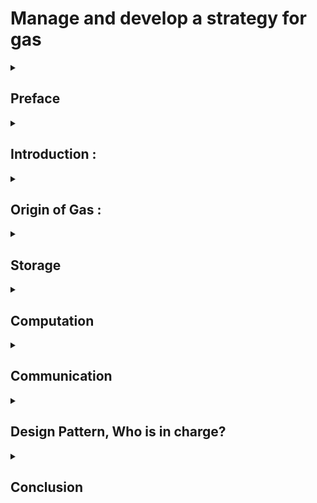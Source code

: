 # Manage and develop a strategy for gas
<details>
  <summary>

  ## Preface
  </summary>

**Target audience** :

Experienced FunC developers who already know FunC basics

**Purpose :**

The TON smart contract gas model is unique and quite different from the EVM model. Contract developers must design a gas strategy. If they don't do this well, the contract can run out of TON balance for rent and be removed. Messages that the contract sends might not have enough gas and be rejected. So the purpose of this article is to help FunC developers manage gas and develop a strategy for gas usage to prevent pitfall.

</details>
<details>
  <summary>
  
## Introduction :
</summary>

TON is almost a new platform, It needs to devote time and energy to understand it. One key concept in Blockchain part that is major difference in contrast to other 
known blockchain is the role of Gas. 

Gas in TON is both an indicator of efficiency and a guideline and guard line of development processes. It may be times you think about a solution that may result in high gas consumption. This is a symptom of revising your solution and studying more to figure out how this novel system works as a whole.
You may conduct a solution that has a problem with the principle of who will be in charge of payment. If you plan to have a million users
but one smart contract is in charge of all payments, this may be a fault.
In TON, as smart contract developers, we must pay for both data and instruction smart contract has, it is obvious
that putting less data and utilizing smooth simple instruction is saving money. it is intentionally designed for light
overhead, resulting in speed and scalability.
So it is not a surprise if you hear smart contract contests awarded with low gas consumption.

To demonstrate why gas consumption in TON is an indicator of efficiency, we are going to inspect two versions of one famous
smart contract.
Version 5 of Tonkeeper Wallet in contrast to version 4. This upgrade has 93% lower storage fees, just by utilizing offloading
the code into a shared library on Masterchain.

Gas price, rent price, and forwarding fees are necessary to protect the network against spam and reward validators for keeping consensus
running. This is of the utmost importance because TON is a public resource shared by everyone. It is our duty as developers to make
efficient use of this resource and produce the most optimal software possible.

Till now, in the TON document, there is some content addressing gas-related issues.

For example, [here](https://docs.ton.org/develop/smart-contracts/fees) concept of gas was introduced and transaction fees were discussed. By reading it we
can figure out what elements of transaction fees are, what formula they utilize for calculation, and how storage fees will be calculated.

And [here](https://docs.ton.org/develop/howto/fees-low-level), provided a comprehensive overview of the low-level fees associated with transactions on the TON blockchain. The information covers transactions and phases, computation fees, gas costs, TVM instructions costs, and fee calculation formulas for storage, forwarding, and actions.

This detailed documentation is valuable for developers and users who want to understand the inner workings of fee structures on the TON blockchain, especially when dealing with FunC code and low-level interactions.

In addition to two previous resources, there is a dedicated directory with some useful information [here](https://docs.ton.org/develop/smart-contracts/guidelines).
It is recommended you first read those resources and then come back here since this article writes upon those concepts.

### How is this text organized? :

How we can address one indicator of efficiency(gas) in such a complex system (TON), without knowing how this system works?
To formulate an effective strategy for managing gas within our smart contract, it is imperative to comprehend the workings of the TON blockchain, with a specific focus on the role of gas in the overall system.
The blockchain industry has suffered from one significant problem for years. 
TON, Solve this issue, known as scalability.
There is a new and novel perspective on this solution that should be considered.  

We have some years of experience from the past, for example, we have lessons from bleeding hard forks, so we design systems around reconfigurability parameters.

TON is not just blockchain.TON is the platform.
We have had some concepts in computer science, for example, the actor model in functional programming like Erlang, we have stack machine concept in Forth, and sharding concept in database management as well.
We have async programming as well. The admiration comes from the fact that putting everything from the past together and developing paradigm-changing tools.

We use gas in this text as a pivotal engineering concept, using it, we explore parts of the system to reach overal understanding of the whole system.

</details>

<details>
  <summary>

## Origin of Gas :

</summary>

## General Idea

The TON Virtual Machine (TVM) serves as the environment where smart contract gas fees are incurred. To facilitate a clearer understanding of the subject, we have categorized gas-related aspects into three segments. Additionally, we have highlighted key concepts that merit attention:

![Gas Partition Diagram](assets/gas-partition-diagram.png)

- **Gas Storage Fee**
  This part deals with spaces that smart contract occupied, and is applicable to every smart contract.

  - All data and instructions are encapsulated in a specialized data structure called Cells, represented by a hash.
  - Both data and instructions can be computed as bit sequences.
  - The storage formula is contingent on the time delta and the number of bits involved.

- **Gas Computation Fee**
This part deals with business logic, data structure, and algorithms.
  - Each operation in TVM incurs a specific gas fee.
  - TVM utilizes an assembly language with extensibility capabilities.

- **Gas Communication Fee**
  This part as its name indicates, related to communication and message passing.
  - Two distinct realms, namely internal and external, govern communication.
  - Each realm adheres to its own set of rules.
  - Every smart contract is responsible for the fee associated with sending outbound messages.


 For every part, we try to address some common interesting aspects: 

 - Theory and Idea,
 - What is the formula, What is involved
 - Who is in charge
 - When the fee is deducted, what is the process
 - Pitfalls
 - Space for improvement
 - development consideration


 </details>


<details>
   
<summary>
 
 ## Storage
 </summary>
 Theory :
 Every Smart contract must pay rent based on the space it occupies as bit and time that it exists on Blockchain. In simple terms we can reduce the storage fee concept as follows :
 
 **used storage**:
```cpp
bytes * second
```
 If we are eager to know more details, here it is :
```cpp
  storage_fee = (cells_count * cell_price + bits_count * bit_price)
  / 2^16 * time_delta
```

Let's examine each value more closely:

- `price`—price for storage for `time_delta` seconds
- `cells_count`—count of cells used by smart contract
- `bits_count`—count of bits used by smart contract
- `cell_price`—price of single cell
- `bit_price`—price of the single bit

process and billing payment:

Every smart contract is responsible for its storage fee.   


when a smart contract receives a message for processing, the first thing is, that TVM looks at some data that by design is available in every contract,
for example, what is the last payment, and how much fee does this smart contract owe?
according to this information, the amount of rent will be calculated.
This is one pitfall that may be we trapped into. if our smart contract has no appropriate balance for payment, the message is discarded.   


This characteristic aspect of smart contracts that is responsible for their storage payment is a fact that we should keep in mind in the designing of our system. For example, we developed a program that, every user can have their own smart contract in case the user wants to make use of our system. In this way, it is reasonable that the user is in charge of storage payment. This simple technique may prevent the population of our system in the bottom line from scams as well.

</details>
<details>
  
<summary>


## Computation

</summary>
All computations take place in a sandbox environment known as a TON virtual machine.

<details>
  <summary>
    
  #### TON Virtual Machine (TVM) Overview    
  </summary>


The TON Smart Contracts operate on the TON Virtual Machine (TVM), utilizing the stack principle for efficiency and ease of implementation.

This virtual machine is crafted specially for smart contract processing. All data structure used in the environment is made of Cells. We can consider all information presented in TON Blockchain as a database compromised as Cell. So every record in this database has a unique index known as a hash of Cell. Why knowing this fact matters, because we have access to this context in **TVM** _TODO_.
Another aspect of this place where all processing takes place (TVM) is the stack-oriented characteristics. We can consider This place as a function that received the previous state and received messages as input and, the new state and outgoing message as output.
It is obvious that This function is not a pure function as it has side effects. It means it is impossible to have two states identical.
knowing this fact is crucial because this characteristic has two important consequences. First, we can consider even one smart contract as one separate Blockchain. Second This aspect by itself prevents double spending.
It needs more explanation.

As all we know hash function that is pillar of the blockchain industry works as follows.
we can not find two identical series as bits that result in the same hash. So as we all know one of the data presented in each smart contract is the public key of the owner. This public key itself is a hash of random bits that are resilient enough to be considered by others.
So we always have distinct series of bits, that result in a completely different hash.

When the message arrives TVM is initialized, and all data and instruction that was saved in this smart contract, are available for processing.
The first thing smart contract should pay for rent, by its balance. If here balance is insufficient message processing is discarded.
the second phase is credit. It means the balance accompaniment with a received message will added to the balance of the smart contract.
after this phase computation by watching credit starts, will result in an error or new state and maybe an outgoing message.

from this point on, every instruction has its own gas fee. It means dealing with a large array of data has more expense than dealing simple data structure.

#### Transactions and Phases

When events occur on an account in a TON chain, it triggers a transaction. Transactions consist of up to five phases:

1. **Storage Phase**: Calculates storage fees.
2. **Credit Phase**: Calculates the contract balance considering incoming message value and storage fees.
3. **Compute Phase**: Executes the contract, yielding results like `exit_code`, `actions`, etc.
4. **Action Phase**: Processes actions if the compute phase is successful.
5. **Bounce Phase**: Forms a bounce message if the compute phase fails.

#### Compute Phase

The compute phase is where TVM execution occurs, and the TVM state is crucial in this process.

#### TVM State

The TVM state comprises:
- **Stack**: Last-input-first-output stack machine.
- **Control Registers**: Up to 16 variables are directly set and read during execution.
- **Current Continuation**: Describes the currently executed instruction sequence.
- **Current Codepage**: The version of TVM in use.
- **Gas Limits**: Four integers representing current, maximal, remaining gas, and gas credit.
- **Library Context**: HashMap of libraries callable by TVM.

#### TVM as a Stack Machine

TVM operates as a stack machine with variable types like Integer, Tuple, and Null, and distinct cell flavors like Cell, Slice, Builder, and Continuation.

#### Control Registers

Notable control registers include `c0` (next continuation), `c4` (root of persistent data), `c5` (output actions), etc.


</details>

Now let's look at TVM initialization more closely:
<details>
  

<summary>

#### Initialization of TVM

</summary>

## TVM Initialization Process

### Control Registers Initialization

1. **Current Continuation (cc):** Initialized using the cell slice from the `code` section of the smart contract. If the account is frozen or uninitialized, the code must be supplied in the `init` field of the incoming message.

2. **Current TVM Codepage (cp):** Set to the default value, 0. Can be switched using `SETCODEPAGE` if needed.

3. **Gas Values:** Initialized according to Credit phase results.

4. **Libraries (Library Context):** Computed based on the global library environment, local library environment of the smart contract, and the `library` field of the incoming message.

5. **Stack Initialization:** Depends on the event causing the transaction (internal message, external message, tick-tock, split prepare, merge install).

6. **Control Registers c0 to c5:** Initialized with specific continuations and data related to the smart contract's code, data, and actions.

### Library Context

- The library context is a hashmap mapping 256-bit cell hashes to the corresponding cells. It is computed by combining the global library environment, the local library environment of the smart contract, and the `library` field of the incoming message.

### Stack Initialization

- Stack initialization varies based on the transaction event:
  - Internal Message: Initializes stack with smart contract balance, inbound message details, and function selector.
  - External Message: Similar to internal message with modifications for external messages.
  - Tick and Tock: Initializes stack with account balance, address, transaction type, and function selector.
  - Split Prepare: Initializes stack with account balances, split information, addresses, and function selector.
  - Merge Install: Initializes stack with balances, message, state, split information, addresses, and function selector.

### Control Register c5 (Output Actions)

- Accumulates output actions in a linked list structure.
- Possible actions include sending messages, setting opcode, reserving currency, and changing the library.

### Control Register c7 (Temporary Data)

- Contains the root of temporary data as a Tuple, including blockchain context data such as time, global config, actions, messages sent, logical times, balance, address, and global config.


</details>
  <details>
  
<summary>
  

#### TVM Instructions

</summary>
Explore the [list of TVM instructions](https://docs.ton.org/learn/tvm-instructions/tvm-instructions-overview) for a comprehensive understanding.

### Result of TVM Execution

In addition to `exit_code` and consumed gas data, TVM indirectly outputs:
- `c4` register: The cell is stored as new `data` of the smart contract.
- `c5` register: List of output actions, recursively referencing the last action.

This overview provides a foundational understanding of TON Smart Contracts' execution on TVM.



</details>

<details>
  
<summary>
  
#### Accept Message Effect
</summary> 
   The `ACCEPT` instruction in the context of smart contracts is a fundamental operation related to gas management. Gas is a unit that represents the computational resources consumed by the execution of instructions in a smart contract on the TON blockchain.
   
   Here's a breakdown of the `ACCEPT` instruction:
   
   - **Purpose**: The primary purpose of the `ACCEPT` instruction is to signal the agreement of the smart contract to allocate additional gas for the continuation of the current transaction. External messages, which may not bring any value or gas with themselves, often require the smart contract to allocate gas for their processing.
   
   - **Gas Limit Adjustment**: The instruction sets the current gas limit (`g_l`) to its maximal allowed value (`g_m`). Additionally, it resets the gas credit (`g_c`) to zero. The gas credit represents the accumulated unused gas from previous computations. The gas reserve (`g_r`) is then decreased by the gas credit. In other words, the smart contract agrees to buy some gas to complete the current transaction.
   
   - **Gas Credit Reset**: By resetting the gas credit to zero, the smart contract ensures that only the gas allocated explicitly using `ACCEPT` will be considered for the current transaction. This is crucial for managing gas consumption accurately.
   
   - **Exception Handling**: If the gas consumed so far (including the present instruction) exceeds the resulting value of `g_l`, an unhandled out-of-gas exception is thrown before setting new gas limits. This ensures that the execution is stopped if the allocated gas is not sufficient to complete the transaction.
   
   - **External Message Processing**: External messages, which are often used for communication between smart contracts, may not provide gas or value. The `ACCEPT` instruction allows the smart contract to allocate the necessary gas to process these messages effectively.
   
   In summary, the `ACCEPT` instruction is a critical component in the gas management strategy of smart contracts. It enables the smart contract to allocate additional gas for processing external messages, ensuring the successful execution of transactions that involve such messages. This instruction plays a vital role in maintaining the integrity and functionality of smart contracts on the TON blockchain.
   
   
   - Certainly! Let's categorize and explain each type of message provided:
   
   ### Message Categories and Descriptions:
   
   1. **Code Snippet:**
      - **Description:** These messages contain snippets of code written in the TON programming language. The code appears to be related to smart contracts and cryptographic operations on the TON blockchain.
      - **Purpose:** To illustrate specific instructions and operations in the TON programming language.
   
   2. **Keyword List:**
      - **Description:** These messages list numerous keywords related to dictionary operations, smart contracts, gas management, random number generation, configuration parameters, global variables, and hashing.
      - **Purpose:** To highlight the diverse set of terms and concepts present in the provided TON code snippet.
   
   3. **Question about Dictionary Operations:**
      - **Description:** The user seeks an overview of dictionary-related operations mentioned in the provided code snippet. The operations include various combinations of DICT and PFXDICT instructions.
      - **Purpose:** To understand the functionality and variations of dictionary operations in the TON programming language.
   
   4. **Explanation of ACCEPT Instruction:**
      - **Description:** The user requests an explanation of the `ACCEPT` instruction in the context of smart contracts. The explanation covers the purpose, gas limit adjustment, gas credit reset, exception handling, and external message processing.
      - **Purpose:** To clarify the role and significance of the `ACCEPT` instruction in gas management within smart contracts on the TON blockchain.
   
   ### Summary:
   
   The provided messages predominantly revolve around understanding and explaining aspects of the TON programming language, particularly related to smart contracts, gas management, and cryptographic operations. The user is seeking detailed insights into specific instructions and their functionalities, showcasing a focus on comprehending the intricacies of TON blockchain development.
   
   If you have more specific questions or if there's a particular aspect you'd like to delve deeper into, feel free to ask!
   

</details>

</details>


<details>
  <summary>
    


## Communication

</summary>
  Message from outside of Blockchain can not bear value. So it can not pay any fee. Hence when a message arrives from the outside world, it is the duty of smart contracts to pay.
If a smart contract does not have enough balance to pay for this transaction, the received message will be discarded.
So as developers, we should take care if our code is meant to process external messages.

Any smart contract by its nature is responsible for its storage rent.
Suppose a smart contract that is compiled, has been deployed, and also has a balance for payment but suffers from
business logic that results in an infinitive loop. In this case, we should have a mechanism to prevent breakdowns. This is a role of the gas_limit configurable parameter. These days gas_limit is 10k gas or In other words 10k \* 10k naton(nano ton) (the second 10k is currently the gas price in nano, also configurable).
So gas_limit as its name indicates is the most upbound instruction fee that smart contract can pay in just one round transaction. In fact, this is a safety guard.
At the beginning of processing external messages, gas_limit is set to zero, and the balance of the smart contract acts as gas_credit, in case the balance is zero or not equal to the processing transaction fee, the message will be discarded. This is the place we should care about our smart contract balance.

---

### External Messages:

The gas*limit for external messages is initially set to gas_credit (ConfigParam 20 and ConfigParam 21), which is 10k gas.
To process the message, a contract should use accept_message to set the gas limit. Failure to do so may result in the message being discarded if gas_credit is reached or computation is finished without calling accept_message.
After the transaction ends, full computation fees are deducted from the contract balance based on the new gas limit.
If an error occurs after accept_message, the transaction is written to the blockchain, fees are deducted, but storage is not updated, and actions are not applied. This can lead to repeated acceptance of the same message until the contract balance is depleted.
So what should we do ? \_TODO*

---

### Internal Messages:

By default, the gas limit for internal messages is set to message*balance/gas_price, with the message paying for its processing.
The contract can use accept_message/set_gas_limit to change the gas limit during execution.
Manual gas limit settings do not interfere with bouncing behavior. Bounceable messages will bounce if sent in bounceable mode and contain sufficient funds for processing and creating bounce messages.\_TODO*
why ? What ? How ?

bounceable and non-bounceable internal messages
Bounceable and non-bounceable internal messages are concepts in smart contract development that relate to how messages are processed and handled between contracts on a blockchain.

1. **Bounceable Messages:**

   - Bounceable messages have their "bounce" bit set. If the destination smart contract does not exist or encounters an unhandled exception while processing the message, the message is "bounced" back.
   - The bounced message contains a 32-bit `0xffffffff` followed by the original 256 bits, with the "bounce" flag cleared and the "bounced" flag set.
   - Smart contracts should check the "bounced" flag of inbound messages. They can either silently accept the message (by terminating with a zero exit code) or perform special processing to identify the failed outbound query.
   - The query in the body of a bounced message should not be executed.

2. **Handling Bounced Messages:**

   - Smart contracts need to check the "bounced" flag of inbound messages to handle bounced messages appropriately.
   - Silently accepting bounced messages with a zero exit code is a common practice, or special processing can be implemented based on the contract's requirements.

3. **Non-Bounceable Messages:**

   - On certain occasions, non-bounceable internal messages are necessary. For example, new accounts cannot be created without at least one non-bounceable internal message.
   - Unless this message contains a `StateInit` with the code and data of the new smart contract, having a non-empty body in a non-bounceable internal message does not make sense.

4. **Best Practices and Considerations:**
   - It is advisable not to allow end users to send non-bounceable messages containing large amounts of value. A better practice is to send a small amount first, initialize the new smart contract, and then send a larger amount.
   - This precaution helps mitigate potential risks associated with large transactions and ensures a smoother initialization process for new smart contracts.

The smart contract relies on messages to interact, and these messages trigger transactions that modify an account's state. There are three types of messages: inbound external, internal, and outbound external messages.

- **Inbound External Message:** Initiated from outside the blockchain, these messages don't have a 'from' address and can declare intent to transfer value to another account.

- **Internal Message:** Sent from one contract to another, and it can be a value-bearing message, updating the state of the smart contract.

- **Outbound External Message:** Emitted by a smart contract, it can be subscribed to by off-chain participants, known as "messages to nowhere."

The structure of a message includes a 'header' with sender and receiver information and a 'body' containing virtual machine instructions for smart contract execution.

A transaction is a result of processing an inbound message. It involves multiple phases:

1. **Credit Phase:** Adds the value of the received internal message to the account's balance.

2. **Storage Phase:** Collects storage payments for the account state, freezing the smart contract if the balance is insufficient.

3. **Computing Phase:** Executes the smart contract code, leading to a new state, gas payment, and an action list of outbound messages.

4. **Action Phase:** Performs actions from the list if the smart contract terminates successfully.

5. **Bounce Phase:** Triggered when a transaction is aborted, involving generating an outbound message and sending it back to the original sender.

Various fees are incurred during these phases.
~~like incentivizing validators, maintaining network operation, and preventing spam.~~

Note: Only internal messages can transfer value, and fees are deducted from the account balance after the credit phase.
Because external messages can not bear value, so we should start with an internal message, a message within Blockchain, from one smart contract to another.
A smart contract that starts sending a message, is in charge of paying gas, so to accurately calculate the amount of value to attach to a message in a TON Blockchain smart contract, we should Understand Gas Costs:

~~- Gas price in TON is constant, and additional threads are added with increased load.
Calculate the gas cost for each action in the contract. -~~
gas costs are fixed, but if the contract involves storage operations with dynamic-sized types, costs may increase logarithmically with storage size.

Dynamic-sized types (arrays, mappings, strings) increase gas costs logarithmically with storage size.
Avoid using mappings, arrays, and mutable strings if possible.
If dynamic-sized types are used, calculate the cost of operations with a large margin for a worst-case scenario (O(log n)).
Calculate Storage Fees:

Before the compute phase, a storage fee for code + data is charged from the account balance.

Reserve enough TON to ensure the contract lives as long as needed.
Calculate Value for Message:

Reserve additional TON with a margin for potential errors, especially in the action phase.

Consider Action Phase Errors:

In case of errors in the action phase.
Ensure that enough value is attached for rawReserve or send a message to avoid potential issues.
External Messages and Events:


External messages (e.g., Event(some_data)) are sent from the contract to nowhere.
Creation of external messages is paid from the contract's balance.
Use tvm.rawReserve before creating external messages to account for potential costs.
By following these steps, you can accurately calculate how much value needs to be attached to a message in a TON Blockchain smart contract, considering various factors such as gas costs, storage fees, and potential errors in the action phase.


</details>
<details>
  <summary>
    
  ## Design Pattern, Who is in charge?
  
  </summary>

Every smart contract, can send a message to the validator, and ask for initializing another smart contract. Smart contract address is based on initial data and initial code. It means before initialization its address is known and available for us, and we can save it on our smart contract registry. What does it mean and how it can help us develop our system?
well, suppose a smart contract which meant to serve for million users, it means there is no need to do every calculation and every communication by itself. The address of the other contract itself can act like a unique entity or in simple words index and identity of the user who wants to use our service. So master contract can extract every account public key which sends a message for it and initialize another smart contract as outbound internal messages to network. Newly created smart contracts with predefined codes and data base on our service, now reside in blockchain and can do consequence transaction base on the private key of the user.
In this case we do not populated our main smart contract with unnecessary data and also prevent heavy calculation in  future , simply with this simple trick we save significance gas fee.More than this we measure security as well.Newly created smart contract rent fee in deducted from new user, this simple fact can prevent us from bad actor who want to abuse our system.
In overall big picture storage fee in most fewer than computational fee in long run.So we should consider this fact that every work chain can have to up to 2 powered by 60 number of account. This means we have one hundred thousand number of possible account address for population of nowadays world.
So be generous for creation.

</details>

<details>
  <summary>
    
  ## Conclusion
    
  </summary>
## Optimizing Gas Usage in TON Smart Contracts


Gas usage optimization is crucial for efficient and cost-effective TON smart contract development. Developers can follow these best practices to optimize gas usage, considering the role of the `ACCEPT` instruction:

1. **Fine-Tune Gas Limits:**
   - Developers should carefully analyze the computational requirements of their smart contracts and set appropriate gas limits. Adjusting gas limits can prevent unnecessary gas consumption and ensure optimal resource allocation.

2. **Strategic Use of `ACCEPT` Instruction:**
   - Utilize the `ACCEPT` instruction judiciously, especially in scenarios where additional gas is required for external message processing. Strategic use ensures that gas is allocated dynamically, avoiding unnecessary overhead.

3. **Gas Credit Management:**
   - Efficient management of gas credits is vital. Developers should understand the relationship between gas credit (`g_c`), gas limit (`g_l`), and gas reserve (`g_r`). Proper handling ensures that unused gas from previous computations is appropriately considered.

4. **Exception Handling Strategies:**
   - Implement robust exception handling to address out-of-gas scenarios. This involves monitoring gas consumption and triggering appropriate actions when gas limits are exceeded. Handling exceptions ensures the integrity of transactions.

5. **External Message Optimization:**
   - Since external messages may lack attached gas or value, use the `ACCEPT` instruction to dynamically allocate gas for their processing. This optimizes communication between smart contracts and ensures smooth execution of operations triggered by external inputs.

6. **Cryptographic Operations Efficiency:**
   - Optimize cryptographic operations to enhance overall contract efficiency. This includes utilizing efficient algorithms, minimizing redundant cryptographic processes, and adopting secure coding practices.

7. **Security Measures with Cryptography:**
   - Strengthen smart contract security by incorporating cryptographic measures. Secure key management, proper usage of digital signatures, and robust hash functions contribute to a resilient security framework.

</details>
